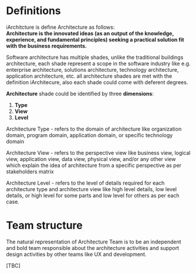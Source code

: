 # Definitions
iArchitcture is define Architecture as follows:</br> 
**Architecture is the innovated ideas (as an output of the knowledge, experience, and fundamental principles) seeking a practical solution fit with the business requirements.**

Software architecture has multiple shades, unlike the traditional buildings architecture, each shade represent a scope in the software industry like e.g. enterprise architecture, solutions architecture, technology architecture, application architecture, etc. all architecture shades are met with the definition iArchitecure, also each shade could come with deferent degrees.

**Architecture** shade could be identified by three **dimensions**:
1. **Type**
2. **View**
3. **Level**

Architecture Type - refers to the domain of architecture like organization domain, program domain, application domain, or specific technology domain 

Architecture View - refers to the perspective view like business view, logical view, application view, data view, physical view, and/or any other view which explain the idea of architecture from a specific perspective as per stakeholders matrix

Architecture Level - refers to the level of details required for each architecture type and architecture view like high level details, low level details, or high level for some parts and low level for others as per each case.


# Team structure
The natural representation of Architecture Team is to be an independent and bold team responsible about the architecture activities and support design activities by other teams like UX and development.

[TBC]


